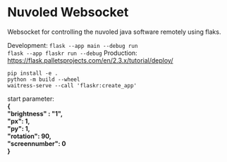 # Nuvoled Websocket

Websocket for controlling the nuvoled java software remotely using flaks.

Development:
`flask --app main --debug run`  
`flask --app flaskr run --debug`
Production:
https://flask.palletsprojects.com/en/2.3.x/tutorial/deploy/

`pip install -e .`  
`python -m build --wheel`  
`waitress-serve --call 'flaskr:create_app'`  

start parameter:  
**{  
    "brightness" : "1",  
    "px": 1,  
    "py": 1,  
    "rotation": 90,  
    "screennumber": 0  
}**

